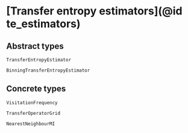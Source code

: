 # [Transfer entropy estimators](@id te_estimators)

## Abstract types

```@docs
TransferEntropyEstimator
```

```@docs
BinningTransferEntropyEstimator
```

## Concrete types

```@docs
VisitationFrequency
```

```@docs
TransferOperatorGrid
```

```@docs
NearestNeighbourMI
```
